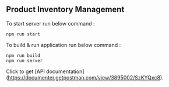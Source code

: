 ## Product Inventory Management

To start server run below command :
```
npm run start

```

To build & run application run below command :
```
npm run build
npm run server

```

Click to get [API documentation] (https://documenter.getpostman.com/view/3895002/SzKYQxc8).

